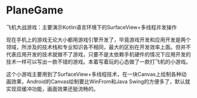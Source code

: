 # PlaneGame
飞机大战游戏：主要演示Kotlin语言环境下的SurfaceView+多线程并发操作

现在手机上的游戏无论大小都用游戏引擎开发了，毕竟游戏开发和应用开发是两个领域，所涉及的技术栈和专业知识各不相同，最大的区别在开发效率上面。但并不代表应用开发的技术就做不了游戏，只要不是太依赖手机硬件的情况下应用开发的技术一样可以写出一款不错的游戏。本着写着玩的心态做了一款打飞机的小游戏。

这个小游戏主要用到了SurfaceView+多线程技术，在一块Canvas上绘制各种动画效果，Android的Canvas绘制要比WinFrom和Java Swing的方便多了，默认就实现双缓冲功能，画面效果还挺流畅的。
